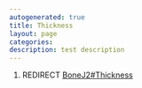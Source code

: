 ```yaml
---
autogenerated: true
title: Thickness
layout: page
categories: 
description: test description
---
```


1.  REDIRECT [BoneJ2\#Thickness](BoneJ2#Thickness)

